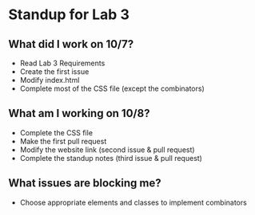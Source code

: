 # Standup for Lab 3

## What did I work on 10/7?

- Read Lab 3 Requirements
- Create the first issue
- Modify index.html
- Complete most of the CSS file (except the combinators)

## What am I working on 10/8?
- Complete the CSS file
- Make the first pull request
- Modify the website link (second issue & pull request)
- Complete the standup notes (third issue & pull request)

## What issues are blocking me?
- Choose appropriate elements and classes to implement combinators
